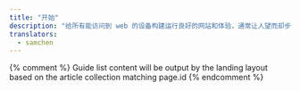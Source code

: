 ```yaml
---
title: "开始"
description: "给所有能访问到 web 的设备构建运行良好的网站和体验，通常让人望而却步。不过别担心，我们提供了一些指导帮助你上手。"
translators:
  - samchen
---
```


{% comment %}
Guide list content will be output by the landing layout based on the article collection matching page.id
{% endcomment %}
